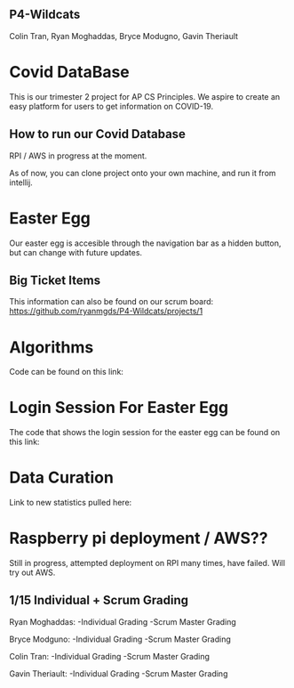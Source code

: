 ## P4-Wildcats 
Colin Tran, Ryan Moghaddas, Bryce Modugno, Gavin Theriault

# Covid DataBase
This is our trimester 2 project for AP CS Principles. We aspire to create an easy platform for users to get information on COVID-19.

## How to run our Covid Database
RPI / AWS in progress at the moment.

As of now, you can clone project onto your own machine, and run it from intellij.

# Easter Egg
Our easter egg is accesible through the navigation bar as a hidden button, but can change with future updates. 

## Big Ticket Items
This information can also be found on our scrum board: https://github.com/ryanmgds/P4-Wildcats/projects/1 

# Algorithms 
Code can be found on this link:

# Login Session For Easter Egg
The code that shows the login session for the easter egg can be found on this link: 

# Data Curation
Link to new statistics pulled here:

# Raspberry pi deployment / AWS??
Still in progress, attempted deployment on RPI many times, have failed. Will try out AWS.

## 1/15 Individual + Scrum Grading
Ryan Moghaddas:
-Individual Grading
-Scrum Master Grading

Bryce Modguno:
-Individual Grading
-Scrum Master Grading

Colin Tran:
-Individual Grading
-Scrum Master Grading

Gavin Theriault:
-Individual Grading
-Scrum Master Grading





